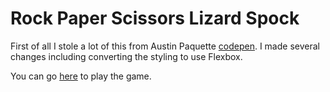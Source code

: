# Rock Paper Scissors Lizard Spock

First of all I stole a lot of this from Austin Paquette [codepen](http://codepen.io/mur/pen/wKGrPX). I made several changes including converting the styling to use Flexbox.

You can go [here](https://drmikeh.github.io/rock-paper-scissors-lizard-spock/) to play the game.

